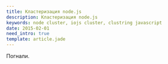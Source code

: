 ```yaml
---
title: Кластеризация node.js
description: Кластеризация node.js
keywords: node cluster, iojs cluster, clustring javascript
date: 2015-02-01
need_intro: true
template: article.jade
---
```

Погнали.
